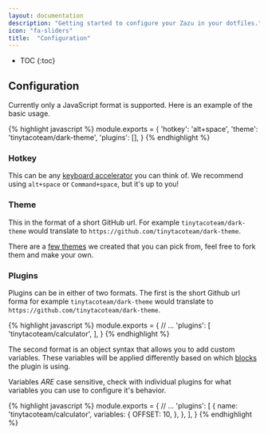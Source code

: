 ```yaml
---
layout: documentation
description: "Getting started to configure your Zazu in your dotfiles."
icon: "fa-sliders"
title:  "Configuration"
---
```


* TOC
{:toc}

## Configuration

Currently only a JavaScript format is supported. Here is an example of the basic
usage.

{% highlight javascript %}
module.exports = {
  'hotkey': 'alt+space',
  'theme': 'tinytacoteam/dark-theme',
  'plugins': [],
}
{% endhighlight %}

### Hotkey

This can be any [keyboard
accelerator](https://github.com/electron/electron/blob/master/docs/api/accelerator.md)
you can think of. We recommend using `alt+space` or `Command+space`, but it's up
to you!

### Theme

This in the format of a short GitHub url. For example `tinytacoteam/dark-theme`
would translate to `https://github.com/tinytacoteam/dark-theme`.

There are a [few themes](/packages) we created that you can pick from, feel free
to fork them and make your own.

### Plugins

Plugins can be in either of two formats. The first is the short Github url
forma for example `tinytacoteam/dark-theme` would translate to
`https://github.com/tinytacoteam/dark-theme`.

{% highlight javascript %}
module.exports = {
  // ...
  'plugins': [
    'tinytacoteam/calculator',
  ],
}
{% endhighlight %}

The second format is an object syntax that allows you to add custom variables.
These variables will be applied differently based on which
[blocks](/documentation/blocks/) the plugin is using.

Variables *ARE* case sensitive, check with individual plugins for what variables
you can use to configure it's behavior.

{% highlight javascript %}
module.exports = {
  // ...
  'plugins': [
    {
      name: 'tinytacoteam/calculator',
      variables: {
        OFFSET: 10,
      },
    },
  ],
}
{% endhighlight %}
